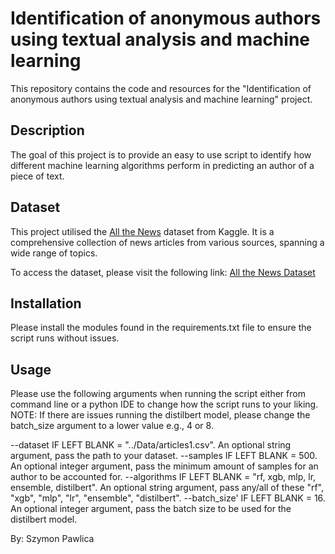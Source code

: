 # Identification of anonymous authors using textual analysis and machine learning

This repository contains the code and resources for the "Identification of anonymous authors using textual analysis and machine learning" project. 

## Description

The goal of this project is to provide an easy to use script to identify how different machine learning algorithms perform in predicting an author of a piece of text.

## Dataset

This project utilised the [All the News](https://www.kaggle.com/datasets/snapcrack/all-the-news) dataset from Kaggle. It is a comprehensive collection of news articles from various sources, spanning a wide range of topics.

To access the dataset, please visit the following link: [All the News Dataset](https://www.kaggle.com/datasets/snapcrack/all-the-news)

## Installation

Please install the modules found in the requirements.txt file to ensure the script runs without issues.

## Usage
Please use the following arguments when running the script either from command line or a python IDE to change how the script runs to your liking.
NOTE: If there are issues running the distilbert model, please change the batch_size argument to a lower value e.g., 4 or 8.

--dataset IF LEFT BLANK = "../Data/articles1.csv". An optional string argument, pass the path to your dataset.
--samples IF LEFT BLANK = 500. An optional integer argument, pass the minimum amount of samples for an author to be accounted for.
--algorithms IF LEFT BLANK = "rf, xgb, mlp, lr, ensemble, distilbert". An optional string argument, pass any/all of these "rf", "xgb", "mlp", "lr", "ensemble", "distilbert".
--batch_size' IF LEFT BLANK = 16. An optional integer argument, pass the batch size to be used for the distilbert model.


By: Szymon Pawlica